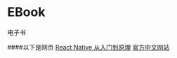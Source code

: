 # EBook
电子书

####以下是网页
[React Native 从入门到原理](http://www.jianshu.com/p/978c4bd3a759)
[官方中文网站](http://reactnative.cn/docs/0.27/getting-started.html)
